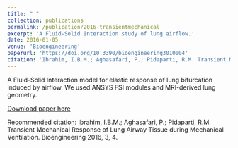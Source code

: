 ```yaml
---
title: " "
collection: publications
permalink: /publication/2016-transientmechanical
excerpt: 'A Fluid-Solid Interaction study of lung airflow.'
date: 2016-01-05
venue: 'Bioengineering'
paperurl: 'https://doi.org/10.3390/bioengineering3010004'
citation: 'Ibrahim, I.B.M.; Aghasafari, P.; Pidaparti, R.M. Transient Mechanical Response of Lung Airway Tissue during Mechanical Ventilation. Bioengineering 2016, 3, 4.'
---
```

A Fluid-Solid Interaction model for elastic response of lung bifurcation induced by airflow. We used ANSYS FSI modules and MRI-derived lung geometry.

[Download paper here](https://www.mdpi.com/2306-5354/3/1/4/pdf)

Recommended citation:  Ibrahim, I.B.M.; Aghasafari, P.; Pidaparti, R.M. Transient Mechanical Response of Lung Airway Tissue during Mechanical Ventilation. Bioengineering 2016, 3, 4.
